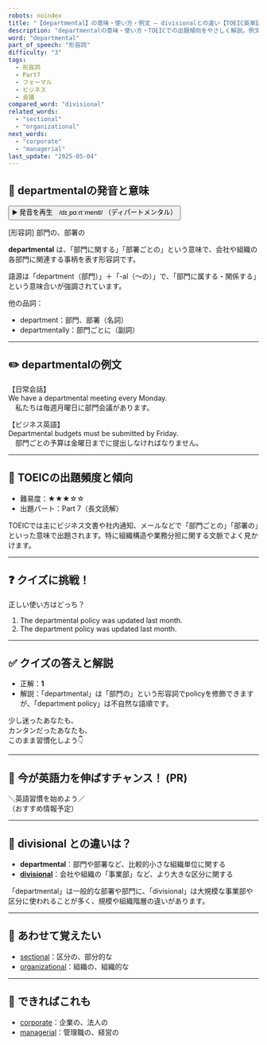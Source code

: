 ```yaml
---
robots: noindex
title: "【departmental】の意味・使い方・例文 ― divisionalとの違い【TOEIC英単語】"
description: "departmentalの意味・使い方・TOEICでの出題傾向をやさしく解説。例文・クイズ付きでdivisionalとの違いもわかりやすく学べます。"
word: "departmental"
part_of_speech: "形容詞"
difficulty: "3"
tags:
  - 形容詞
  - Part7
  - フォーマル
  - ビジネス
  - 会議
compared_word: "divisional"
related_words:
  - "sectional"
  - "organizational"
next_words:
  - "corporate"
  - "managerial"
last_update: "2025-05-04"
---
```


## 🔰 departmentalの発音と意味

<button class="play-audio" onclick="playTTS('departmental')">
  <span class="play-audio-main">
    ▶️ 発音を再生　/dɪˌpɑːrtˈmentl/
  </span>
  <span class="play-audio-sub">
    （ディパートメンタル）
  </span>
</button>

[形容詞] 部門の、部署の

**departmental** は、「部門に関する」「部署ごとの」という意味で、会社や組織の各部門に関連する事柄を表す形容詞です。

語源は「department（部門）」＋「-al（～の）」で、「部門に属する・関係する」という意味合いが強調されています。

他の品詞：  
- department：部門、部署（名詞）
- departmentally：部門ごとに（副詞）

---

## ✏️ departmentalの例文

【日常会話】  
We have a departmental meeting every Monday.  
　私たちは毎週月曜日に部門会議があります。

【ビジネス英語】  
Departmental budgets must be submitted by Friday.  
　部門ごとの予算は金曜日までに提出しなければなりません。

---

## 🎯 TOEICの出題頻度と傾向

- 難易度：★★★☆☆
- 出題パート：Part 7（長文読解）

TOEICでは主にビジネス文書や社内通知、メールなどで「部門ごとの」「部署の」といった意味で出題されます。特に組織構造や業務分担に関する文脈でよく見かけます。

---

## ❓ クイズに挑戦！

正しい使い方はどっち？

1. The departmental policy was updated last month.  
2. The department policy was updated last month.

---

## ✅ クイズの答えと解説

- 正解：**1**
- 解説：「departmental」は「部門の」という形容詞でpolicyを修飾できますが、「department policy」は不自然な語順です。

少し迷ったあなたも、  
カンタンだったあなたも、  
このまま習慣化しよう👇️

---

## 🚀 今が英語力を伸ばすチャンス！ (PR)

<div class="info-center">
＼英語習慣を始めよう／<br>  
（おすすめ情報予定）
</div>

---

## 🤔  divisional との違いは？

- **departmental**：部門や部署など、比較的小さな組織単位に関する
- **[divisional](/word/divisional)**：会社や組織の「事業部」など、より大きな区分に関する

「departmental」は一般的な部署や部門に、「divisional」は大規模な事業部や区分に使われることが多く、規模や組織階層の違いがあります。

---

## 🧩 あわせて覚えたい

- [sectional](/word/sectional)：区分の、部分的な
- [organizational](/word/organizational)：組織の、組織的な

---

## 📖 できればこれも

- [corporate](/word/corporate)：企業の、法人の
- [managerial](/word/managerial)：管理職の、経営の

<!-- cvid: aid29_bid13 -->
